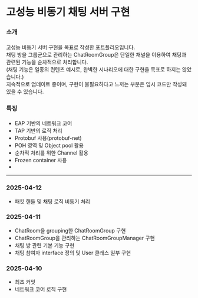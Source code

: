 
# 고성능 비동기 채팅 서버 구현
### 소개
#### 
고성능 비동기 서버 구현을 목표로 작성한 포트폴리오입니다.  
채팅 방을 그룹군으로 관리하는 ChatRoomGroup은 단일한 채널을 이용하여 채팅과 관련된 기능을 순차적으로 처리합니다.  
(채팅 기능은 일종의 컨텐츠 예시로, 완벽한 시나리오에 대한 구현을 목표로 하지는 않았습니다.)  
지속적으로 업데이트 중이며, 구현이 불필요하다고 느끼는 부분은 임시 코드만 작성돼 있을 수 있습니다.

### 특징
#### 
- EAP 기반의 네트워크 코어
- TAP 기반의 로직 처리
- Protobuf 사용(protobuf-net)
- POH 영역 및 Object pool 활용
- 순차적 처리를 위한 Channel 활용
- Frozen container 사용
- 
---
### 2025-04-12
 - 패킷 핸들 및 채팅 로직 비동기 처리

### 2025-04-11
- ChatRoom을 grouping한 ChatRoomGroup 구현
- ChatRoomGroup을 관리하는 ChatRoomGroupManager 구현
- 채팅 방 관련 기본 기능 구현
- 채팅 참여자 interface 정의 및 User 클래스 일부 구현

### 2025-04-10
- 최초 커밋
- 네트워크 코어 로직 구현
